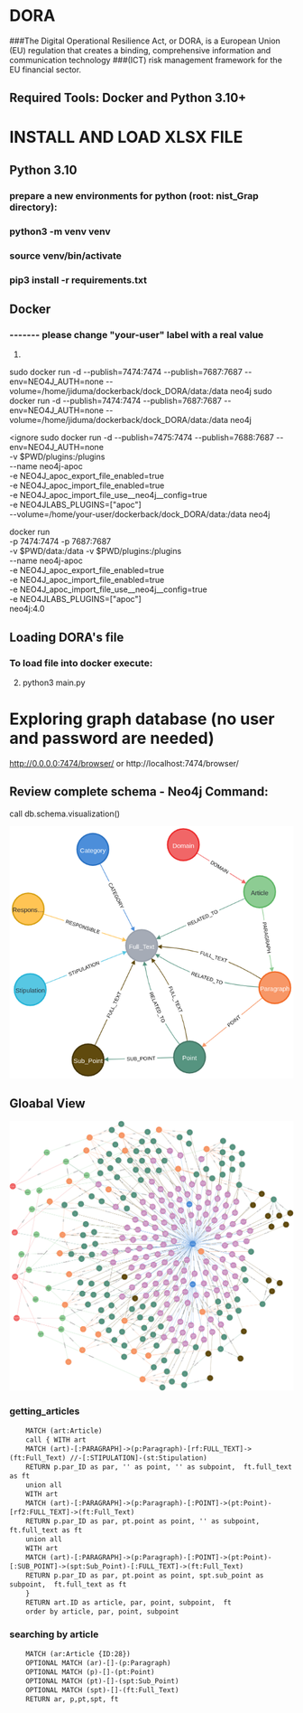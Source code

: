# DORA
###The Digital Operational Resilience Act, or DORA, is a European Union (EU) regulation that creates a binding, comprehensive information and communication technology ###(ICT) risk management framework for the EU financial sector.

## Required Tools:  Docker and Python 3.10+

# INSTALL AND LOAD XLSX FILE
## Python 3.10
### prepare a new environments for python (root: nist_Grap directory):
### python3 -m venv venv
### source venv/bin/activate
### pip3 install -r requirements.txt

## Docker
### ------- please change "your-user" label with a real value
1. 
sudo docker run -d --publish=7474:7474 --publish=7687:7687 --env=NEO4J_AUTH=none --volume=/home/jiduma/dockerback/dock_DORA/data:/data neo4j
sudo docker run -d --publish=7474:7474 --publish=7687:7687 --env=NEO4J_AUTH=none --volume=/home/jiduma/dockerback/dock_DORA/data:/data neo4j

<ignore
sudo docker run -d --publish=7475:7474 --publish=7688:7687 --env=NEO4J_AUTH=none \
    -v $PWD/plugins:/plugins \
    --name neo4j-apoc \
    -e NEO4J_apoc_export_file_enabled=true \
    -e NEO4J_apoc_import_file_enabled=true \
    -e NEO4J_apoc_import_file_use__neo4j__config=true \
    -e NEO4JLABS_PLUGINS=\[\"apoc\"\] \
    --volume=/home/your-user/dockerback/dock_DORA/data:/data neo4j


docker run \
    -p 7474:7474 -p 7687:7687 \
    -v $PWD/data:/data 
    -v $PWD/plugins:/plugins \
    --name neo4j-apoc \
    -e NEO4J_apoc_export_file_enabled=true \
    -e NEO4J_apoc_import_file_enabled=true \
    -e NEO4J_apoc_import_file_use__neo4j__config=true \
    -e NEO4JLABS_PLUGINS=\[\"apoc\"\] \
    neo4j:4.0

>

## Loading DORA's file
### To load file into docker execute: 
2. python3 main.py


# Exploring graph database (no user and password are needed)
http://0.0.0.0:7474/browser/   or http://localhost:7474/browser/


## Review complete schema - Neo4j Command: 
call db.schema.visualization()  

![schema visualization](DORA_schema.png)


## Gloabal View

![Global View](complete_graph.png)


### getting_articles

        MATCH (art:Article)        
        call { WITH art
        MATCH (art)-[:PARAGRAPH]->(p:Paragraph)-[rf:FULL_TEXT]->(ft:Full_Text) //-[:STIPULATION]-(st:Stipulation)
        RETURN p.par_ID as par, '' as point, '' as subpoint,  ft.full_text as ft
        union all
        WITH art
        MATCH (art)-[:PARAGRAPH]->(p:Paragraph)-[:POINT]->(pt:Point)-[rf2:FULL_TEXT]->(ft:Full_Text)
        RETURN p.par_ID as par, pt.point as point, '' as subpoint,  ft.full_text as ft
        union all
        WITH art
        MATCH (art)-[:PARAGRAPH]->(p:Paragraph)-[:POINT]->(pt:Point)-[:SUB_POINT]->(spt:Sub_Point)-[:FULL_TEXT]->(ft:Full_Text)
        RETURN p.par_ID as par, pt.point as point, spt.sub_point as subpoint,  ft.full_text as ft
        }
        RETURN art.ID as article, par, point, subpoint,  ft
        order by article, par, point, subpoint

### searching by article
        MATCH (ar:Article {ID:28})
        OPTIONAL MATCH (ar)-[]-(p:Paragraph)
        OPTIONAL MATCH (p)-[]-(pt:Point)
        OPTIONAL MATCH (pt)-[]-(spt:Sub_Point)
        OPTIONAL MATCH (spt)-[]-(ft:Full_Text)
        RETURN ar, p,pt,spt, ft
